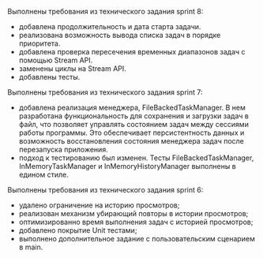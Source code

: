 Выполнены требования из технического задания sprint 8:
  - добавлена продолжительность и дата старта задачи.
  - реализована возможность вывода списка задач в порядке приоритета.
  - добавлена проверка пересечения временных диапазонов задач с помощью Stream API.
  - заменены циклы на Stream API.
  - добавлены тесты.

Выполнены требования из технического задания sprint 7:

  - добавлена реализация менеджера, FileBackedTaskManager. В нем разработана функциональность для сохранения и загрузки задач в файл,
    что позволяет управлять состоянием задач между сессиями работы программы. Это обеспечивает персистентность данных и возможность
    восстановления состояния менеджера задач после перезапуска приложения.
  - подход к тестированию был изменен. Тесты FileBackedTaskManager, InMemoryTaskManager и InMemoryHistoryManager выполнены в едином стиле.

Выполнены требования из технического задания sprint 6:

  - удалено ограничение на историю просмотров;
  - реализован механизм убирающий повторы в истории просмотров;
  - оптимизированно время выполнения задач с историей просмотров;
  - добавлено покрытие Unit тестами;
  - выполнено дополнительное задание с пользовательским сценарием в main.
